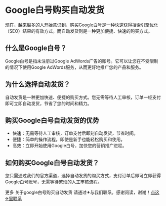 # Google白号购买自动发货

现在，越来越多的人开始意识到，购买Google白号是一种快速获得搜索引擎优化（SEO）结果的有效方式。而自动发货则是一种更加便捷、快速的购买方式。

## 什么是Google白号？

Google白号是指未注册过Google AdWords广告的账号。它可以让您在不受限制的情况下使用Google AdWords服务，从而更好地推广您的产品和服务。

## 为什么选择自动发货？

自动发货是一种更加快速、便捷的购买方式。您无需等待人工审核，订单一经支付即可立即自动发货，节省了您的时间和精力。

## 购买Google白号自动发货的优势

- 快速：无需等待人工审核，订单支付后即刻自动发货，节省时间。
- 便捷：简单的操作流程，即使是新手也能轻松购买和使用。
- 高效：立即开始使用Google白号，加快您的营销推广进程。

## 如何购买Google白号自动发货？

您只需通过我们的官方渠道，选择自动发货的购买方式，支付订单后即可立即获得Google白号账号，无需等待繁琐的人工审核流程。

更多 关于google白号购买自动发货 请通过✈与我们联系，感谢阅读，谢谢！[点这✈里联系](https://add.k02.cc)